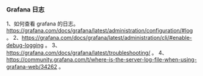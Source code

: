 
### Grafana 日志
1、如何查看 grafana 的日志。 
https://grafana.com/docs/grafana/latest/administration/configuration/#log 。 
2、https://grafana.com/docs/grafana/latest/administration/cli/#enable-debug-logging 。 
3、https://grafana.com/docs/grafana/latest/troubleshooting/ 。 
4、https://community.grafana.com/t/where-is-the-server-log-file-when-using-grafana-web/34262 。 
